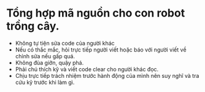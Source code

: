 
# Tổng hợp mã nguồn cho con robot trồng cây.

- Không tự tiện sửa code của người khác
- Nếu có thắc mắc, hỏi trực tiếp người viết hoặc báo với người viết về chỉnh sửa nếu gấp quá.
- Không đùa giỡn, quậy phá.
- Phải chú thích kỹ và viết code clear cho người khác đọc.
- Chịu trực tiếp trách nhiệm trước hành động của mình nên suy nghĩ và tra cứu kỹ trước khi làm gì.
